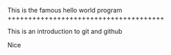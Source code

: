 This is the famous hello world program
++++++++++++++++++++++++++++++++++++++

This is an introduction to git and github

Nice
